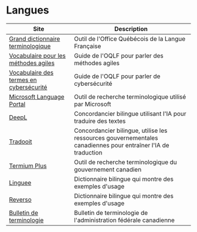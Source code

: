 # Langues

| Site                                                                                                                                                                                      | Description                                                                                                   |
| ----------------------------------------------------------------------------------------------------------------------------------------------------------------------------------------- | ------------------------------------------------------------------------------------------------------------- |
| [Grand dictionnaire terminologique](https://gdt.oqlf.gouv.qc.ca)                                                                                                                          | Outil de l'Office Québécois de la Langue Française                                                            |
| [Vocabulaire pour les méthodes agiles](https://www.oqlf.gouv.qc.ca/ressources/bibliotheque/dictionnaires/vocabulaire-agilite.aspx)                                                        | Guide de l'OQLF pour parler des méthodes agiles                                                               |
| [Vocabulaire des termes en cybersécurité](https://www.oqlf.gouv.qc.ca/ressources/bibliotheque/dictionnaires/vocabulaire-securite-informatique.aspx)                                       | Guide de l'OQLF pour parler de cybersécurité                                                                  |
| [Microsoft Language Portal](https://msit.powerbi.com/view?r=eyJrIjoiODJmYjU4Y2YtM2M0ZC00YzYxLWE1YTktNzFjYmYxNTAxNjQ0IiwidCI6IjcyZjk4OGJmLTg2ZjEtNDFhZi05MWFiLTJkN2NkMDExZGI0NyIsImMiOjV9) | Outil de recherche terminologique utilisé par Microsoft                                                       |
| [DeepL](http://www.deepl.com)                                                                                                                                                             | Concordancier bilingue utilisant l'IA pour traduire des textes                                                |
| [Tradooit](http://www.tradooit.com)                                                                                                                                                       | Concordancier bilingue, utilise les ressources gouvernementales canadiennes pour entraîner l'IA de traduction |
| [Termium Plus](https://www.btb.termiumplus.gc.ca)                                                                                                                                         | Outil de recherche terminologique du gouvernement canadien                                                    |
| [Linguee](https://www.linguee.com)                                                                                                                                                        | Dictionnaire bilingue qui montre des exemples d'usage                                                         |
| [Reverso](https://www.reverso.net)                                                                                                                                                        | Dictionnaire bilingue qui montre des exemples d'usage                                                         |
| [Bulletin de terminologie](https://publications.gc.ca/collections/collection_2011/tpsgc-pwgsc/S52-2-233-1997.pdf)                                                                         | Bulletin de terminologie de l'administration fédérale canadienne                                              |
